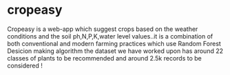 # cropeasy
Cropeasy is a web-app which suggest crops based on the weather conditions and the soil ph,N,P,K,water level values..it is a combination of both conventional and modern farming practices which use Random Forest Desicion making algorithm  the dataset we have worked upon has around 22 classes of plants to be recommended and around 2.5k records to be considered !

